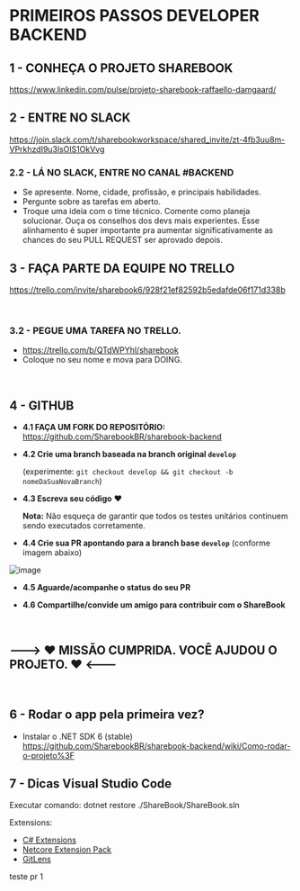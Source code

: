 # PRIMEIROS PASSOS DEVELOPER BACKEND

## **1 - CONHEÇA O PROJETO SHAREBOOK**

https://www.linkedin.com/pulse/projeto-sharebook-raffaello-damgaard/

## **2 - ENTRE NO SLACK**

https://join.slack.com/t/sharebookworkspace/shared_invite/zt-4fb3uu8m-VPrkhzdI9u3lsOlS1OkVvg

### 2.2 - LÁ NO SLACK, ENTRE NO CANAL #BACKEND

- Se apresente. Nome, cidade, profissão, e principais habilidades.
- Pergunte sobre as tarefas em aberto.
- Troque uma ideia com o time técnico. Comente como planeja solucionar. Ouça os conselhos dos devs mais experientes. Esse alinhamento é super importante pra aumentar significativamente as chances do seu PULL REQUEST ser aprovado depois.

## **3 - FAÇA PARTE DA EQUIPE NO TRELLO**

https://trello.com/invite/sharebook6/928f21ef82592b5edafde06f171d338b

</br>

### 3.2 - PEGUE UMA TAREFA NO TRELLO.

- https://trello.com/b/QTdWPYhl/sharebook
- Coloque no seu nome e mova para DOING.

</br>

## **4 - GITHUB** 

-  **4.1 FAÇA UM FORK DO REPOSITÓRIO:** https://github.com/SharebookBR/sharebook-backend

- **4.2 Crie uma branch baseada na branch original `develop`** 

    (experimente: `git checkout develop && git checkout -b nomeDaSuaNovaBranch`)

- **4.3 Escreva seu código** ❤️

    **Nota:** Não esqueça de garantir que todos os testes unitários continuem sendo executados corretamente.

- **4.4 Crie sua PR apontando para a branch base `develop`** (conforme imagem abaixo)

![image](https://user-images.githubusercontent.com/51380783/145312556-54b67a73-e62d-48c0-9a6f-1932901f8409.png)

 - **4.5 Aguarde/acompanhe o status do seu PR**

 - **4.6 Compartilhe/convide um amigo para contribuir com o ShareBook**

</br>

## **---> ❤️ MISSÃO CUMPRIDA. VOCÊ AJUDOU O PROJETO. ❤️ <---** 

</br>

## **6 - Rodar o app pela primeira vez?**
- Instalar o .NET SDK 6 (stable)
https://github.com/SharebookBR/sharebook-backend/wiki/Como-rodar-o-projeto%3F

## **7 - Dicas Visual Studio Code**

Executar comando: dotnet restore ./ShareBook/ShareBook.sln

Extensions:
- [C# Extensions](https://marketplace.visualstudio.com/items?itemName=jchannon.csharpextensions)
- [Netcore Extension Pack](https://marketplace.visualstudio.com/items?itemName=doggy8088.netcore-extension-pack)
- [GitLens](https://marketplace.visualstudio.com/items?itemName=eamodio.gitlens)


teste pr 1
